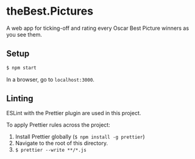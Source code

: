 # theBest.Pictures

A web app for ticking-off and rating every Oscar Best Picture winners as you see them.

## Setup

```bash
$ npm start
```
In a browser, go to `localhost:3000`.

## Linting

ESLint with the Prettier plugin are used in this project.

To apply Prettier rules across the project:

1. Install Prettier globally (`$ npm install -g prettier`)
2. Navigate to the root of this directory.
3. `$ prettier --write **/*.js`
